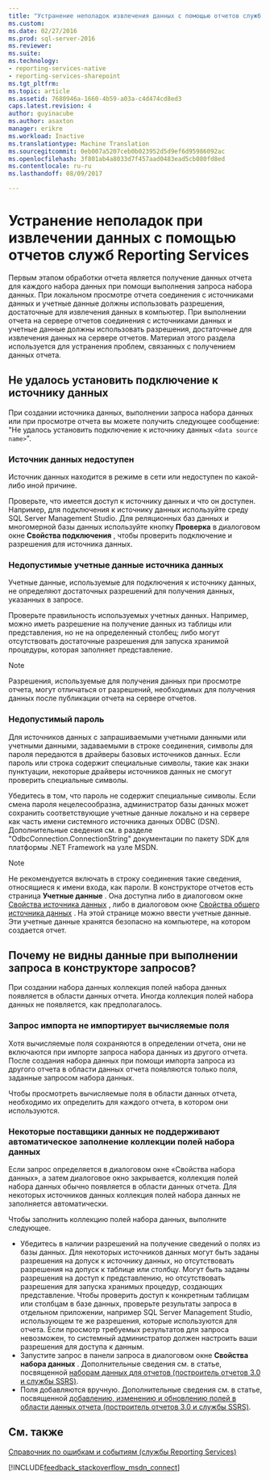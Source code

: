 ```yaml
---
title: "Устранение неполадок извлечения данных с помощью отчетов служб Reporting Services | Документы Microsoft"
ms.custom: 
ms.date: 02/27/2016
ms.prod: sql-server-2016
ms.reviewer: 
ms.suite: 
ms.technology:
- reporting-services-native
- reporting-services-sharepoint
ms.tgt_pltfrm: 
ms.topic: article
ms.assetid: 7680946a-1660-4b59-a03a-c4d474cd8ed3
caps.latest.revision: 4
author: guyinacube
ms.author: asaxton
manager: erikre
ms.workload: Inactive
ms.translationtype: Machine Translation
ms.sourcegitcommit: 0eb007a5207ceb0b023952d5d9ef6d95986092ac
ms.openlocfilehash: 3f801ab4a8033d7f457aad0483ead5cb080fd8ed
ms.contentlocale: ru-ru
ms.lasthandoff: 08/09/2017

---
```

# <a name="troubleshoot-data-retrieval-issues-with-reporting-services-reports"></a>Устранение неполадок при извлечении данных с помощью отчетов служб Reporting Services
Первым этапом обработки отчета является получение данных отчета для каждого набора данных при помощи выполнения запроса набора данных. При локальном просмотре отчета соединения с источниками данных и учетные данные должны использовать разрешения, достаточные для извлечения данных в компьютер. При выполнении отчета на сервере отчетов соединения с источниками данных и учетные данные должны использовать разрешения, достаточные для извлечения данных на сервере отчетов. Материал этого раздела используется для устранения проблем, связанных с получением данных отчета.   
  
## <a name="i-cannot-create-a-connection-to-a-data-source"></a>Не удалось установить подключение к источнику данных  
При создании источника данных, выполнении запроса набора данных или при просмотре отчета вы можете получить следующее сообщение: "Не удалось установить подключение к источнику данных `<data source name>`".   
    
### <a name="data-source-is-not-available"></a>Источник данных недоступен  
Источник данных находится в режиме в сети или недоступен по какой-либо иной причине.   
  
Проверьте, что имеется доступ к источнику данных и что он доступен. Например, для подключения к источнику данных используйте среду SQL Server Management Studio. Для реляционных баз данных и многомерной базы данных используйте кнопку **Проверка** в диалоговом окне **Свойства подключения** , чтобы проверить подключение и разрешения для источника данных.   
  
### <a name="data-source-credentials-are-not-valid"></a>Недопустимые учетные данные источника данных  
Учетные данные, используемые для подключения к источнику данных, не определяют достаточных разрешений для получения данных, указанных в запросе.  
  
Проверьте правильность используемых учетных данных. Например, можно иметь разрешение на получение данных из таблицы или представления, но не на определенный столбец; либо могут отсутствовать достаточные разрешения для запуска хранимой процедуры, которая заполняет представление.   
  
> [!NOTE]  
> Разрешения, используемые для получения данных при просмотре отчета, могут отличаться от разрешений, необходимых для получения данных после публикации отчета на сервере отчетов.   
  
### <a name="not-a-valid-password"></a>Недопустимый пароль  
Для источников данных с запрашиваемыми учетными данными или учетными данными, задаваемыми в строке соединения, символы для пароля передаются в драйверы базовых источников данных. Если пароль или строка содержит специальные символы, такие как знаки пунктуации, некоторые драйверы источников данных не смогут проверить специальные символы.   
  
Убедитесь в том, что пароль не содержит специальные символы. Если смена пароля нецелесообразна, администратор базы данных может сохранить соответствующие учетные данные локально и на сервере как часть имени системного источника данных ODBC (DSN). Дополнительные сведения см. в разделе "OdbcConnection.ConnectionString" документации по пакету SDK для платформы .NET Framework на узле MSDN.   
  
> [!NOTE]  
>Не рекомендуется включать в строку соединения такие сведения, относящиеся к имени входа, как пароли. В конструкторе отчетов есть страница **Учетные данные** . Она доступна либо в диалоговом окне [Свойства источника данных](~/reporting-services/report-data/enter-data-source-credentials-dialog-box-report-builder.md) , либо в диалоговом окне [Свойства общего источника данных](~/reporting-services/report-data/enter-data-source-credentials-dialog-box-report-builder.md) . На этой странице можно ввести учетные данные. Эти учетные данные хранятся безопасно на компьютере, на котором создается отчет.  
  
## <a name="why-do-i-see-no-data-when-i-run-my-query-in-the-query-designer"></a>Почему не видны данные при выполнении запроса в конструкторе запросов?  
При создании набора данных коллекция полей набора данных появляется в области данных отчета. Иногда коллекция полей набора данных не появляется, как предполагалось.   
  
### <a name="import-query-does-not-import-calculated-fields"></a>Запрос импорта не импортирует вычисляемые поля  
  
Хотя вычисляемые поля сохраняются в определении отчета, они не включаются при импорте запроса набора данных из другого отчета. После создания набора данных при помощи импорта запроса из другого отчета в области данных отчета появляются только поля, заданные запросом набора данных.   
  
Чтобы просмотреть вычисляемые поля в области данных отчета, необходимо их определить для каждого отчета, в котором они используются.   
  
### <a name="some-data-providers-do-not-support-automatic-population-of-the-dataset-field-collection"></a>Некоторые поставщики данных не поддерживают автоматическое заполнение коллекции полей набора данных  
Если запрос определяется в диалоговом окне «Свойства набора данных», а затем диалоговое окно закрывается, коллекция полей набора данных обычно появляется в области данных отчета. Для некоторых источников данных коллекция полей набора данных не заполняется автоматически.   
  
Чтобы заполнить коллекцию полей набора данных, выполните следующее.  
* Убедитесь в наличии разрешений на получение сведений о полях из базы данных. Для некоторых источников данных могут быть заданы разрешения на допуск к источнику данных, но отсутствовать разрешения на допуск к таблице или столбцу. Могут быть заданы разрешения на доступ к представлению, но отсутствовать разрешения для запуска хранимых процедур, создающих представление. Чтобы проверить доступ к конкретным таблицам или столбцам в базе данных, проверьте результаты запроса в отдельном приложении, например SQL Server Management Studio, использующем те же разрешения, которые используются для отчета. Если просмотр требуемых результатов для запроса невозможен, то системный администратор должен настроить ваши разрешения для доступа к данным.   
* Запустите запрос в панели запроса в диалоговом окне **Свойства набора данных** . Дополнительные сведения см. в статье, посвященной [наборам данных для отчетов (построитель отчетов 3.0 и службы SSRS)](../../reporting-services/report-data/report-datasets-ssrs.md).  
* Поля добавляются вручную. Дополнительные сведения см. в статье, посвященной [добавлению, изменению и обновлению полей в области данных отчета (построитель отчетов 3.0 и службы SSRS)](../../reporting-services/report-data/add-edit-refresh-fields-in-the-report-data-pane-report-builder-and-ssrs.md).   
  
## <a name="see-also"></a>См. также  
[Справочник по ошибкам и событиям (службы Reporting Services)](../../reporting-services/troubleshooting/errors-and-events-reference-reporting-services.md)  
  
  

[!INCLUDE[feedback_stackoverflow_msdn_connect](../../includes/feedback-stackoverflow-msdn-connect.md)]




